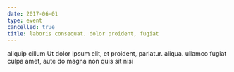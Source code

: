 ```yaml
---
date: 2017-06-01
type: event
cancelled: true
title: laboris consequat. dolor proident, fugiat
---
```

aliquip cillum Ut dolor ipsum elit, et proident, pariatur. aliqua. ullamco fugiat culpa amet, aute do magna non quis sit nisi